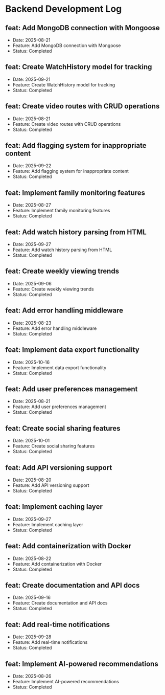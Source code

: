 # Backend Development Log


## feat: Add MongoDB connection with Mongoose
- Date: 2025-08-21
- Feature: Add MongoDB connection with Mongoose
- Status: Completed

## feat: Create WatchHistory model for tracking
- Date: 2025-09-21
- Feature: Create WatchHistory model for tracking
- Status: Completed

## feat: Create video routes with CRUD operations
- Date: 2025-08-21
- Feature: Create video routes with CRUD operations
- Status: Completed

## feat: Add flagging system for inappropriate content
- Date: 2025-09-22
- Feature: Add flagging system for inappropriate content
- Status: Completed

## feat: Implement family monitoring features
- Date: 2025-08-27
- Feature: Implement family monitoring features
- Status: Completed

## feat: Add watch history parsing from HTML
- Date: 2025-09-27
- Feature: Add watch history parsing from HTML
- Status: Completed

## feat: Create weekly viewing trends
- Date: 2025-09-06
- Feature: Create weekly viewing trends
- Status: Completed

## feat: Add error handling middleware
- Date: 2025-08-23
- Feature: Add error handling middleware
- Status: Completed

## feat: Implement data export functionality
- Date: 2025-10-16
- Feature: Implement data export functionality
- Status: Completed

## feat: Add user preferences management
- Date: 2025-08-21
- Feature: Add user preferences management
- Status: Completed

## feat: Create social sharing features
- Date: 2025-10-01
- Feature: Create social sharing features
- Status: Completed

## feat: Add API versioning support
- Date: 2025-08-20
- Feature: Add API versioning support
- Status: Completed

## feat: Implement caching layer
- Date: 2025-09-27
- Feature: Implement caching layer
- Status: Completed

## feat: Add containerization with Docker
- Date: 2025-08-22
- Feature: Add containerization with Docker
- Status: Completed

## feat: Create documentation and API docs
- Date: 2025-09-16
- Feature: Create documentation and API docs
- Status: Completed

## feat: Add real-time notifications
- Date: 2025-09-28
- Feature: Add real-time notifications
- Status: Completed

## feat: Implement AI-powered recommendations
- Date: 2025-08-26
- Feature: Implement AI-powered recommendations
- Status: Completed
